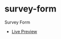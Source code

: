 # survey-form
 Survey Form
 <ul>
 <li>
 <a href="https://codringavan.github.io/survey-form/">Live Preview</a>
 </li>
 </ul>